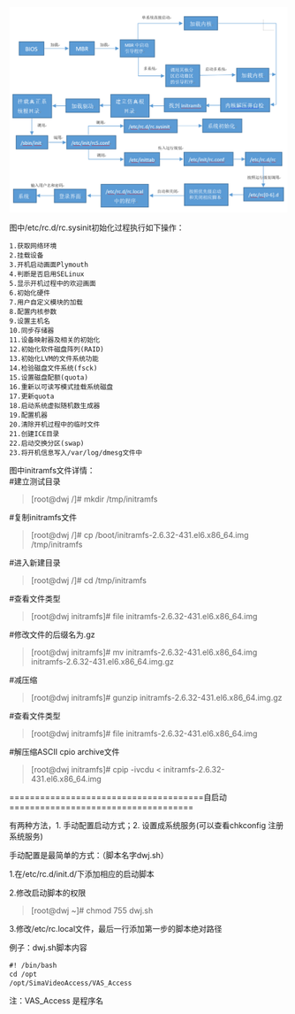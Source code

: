 ![image](https://github.com/dwjlw1314/DWJ-PROJECT/raw/master/PictureSource/1.5.1.png)

图中/etc/rc.d/rc.sysinit初始化过程执行如下操作：
```
1.获取网络环境
2.挂载设备
3.开机启动画面Plymouth
4.判断是否启用SELinux
5.显示开机过程中的欢迎画面
6.初始化硬件
7.用户自定义模块的加载
8.配置内核参数
9.设置主机名
10.同步存储器
11.设备映射器及相关的初始化
12.初始化软件磁盘阵列(RAID)
13.初始化LVM的文件系统功能
14.检验磁盘文件系统(fsck)
15.设置磁盘配额(quota)
16.重新以可读写模式挂载系统磁盘
17.更新quota
18.启动系统虚拟随机数生成器
19.配置机器
20.清除开机过程中的临时文件
21.创建ICE目录
22.启动交换分区(swap)
23.将开机信息写入/var/log/dmesg文件中
```
图中initramfs文件详情：   <br>
#建立测试目录
>[root@dwj /]# mkdir /tmp/initramfs

#复制initramfs文件
>[root@dwj /]# cp /boot/initramfs-2.6.32-431.el6.x86_64.img /tmp/initramfs

#进入新建目录
>[root@dwj /]# cd /tmp/initramfs

#查看文件类型
>[root@dwj initramfs]# file initramfs-2.6.32-431.el6.x86_64.img

#修改文件的后缀名为.gz
>[root@dwj initramfs]# mv initramfs-2.6.32-431.el6.x86_64.img  initramfs-2.6.32-431.el6.x86_64.img.gz

#减压缩
>[root@dwj initramfs]# gunzip initramfs-2.6.32-431.el6.x86_64.img.gz

#查看文件类型
>[root@dwj initramfs]# file initramfs-2.6.32-431.el6.x86_64.img

#解压缩ASCII cpio archive文件
>[root@dwj initramfs]# cpip -ivcdu < initramfs-2.6.32-431.el6.x86_64.img

======================================自启动====================================

有两种方法，1. 手动配置启动方式；2. 设置成系统服务(可以查看chkconfig 注册系统服务)

手动配置是最简单的方式：（脚本名字dwj.sh）

1.在/etc/rc.d/init.d/下添加相应的启动脚本

2.修改启动脚本的权限 <br>
>[root@dwj ~]# chmod 755 dwj.sh

3.修改/etc/rc.local文件，最后一行添加第一步的脚本绝对路径

例子：dwj.sh脚本内容
```
#! /bin/bash
cd /opt
/opt/SimaVideoAccess/VAS_Access
```
注：VAS_Access 是程序名
